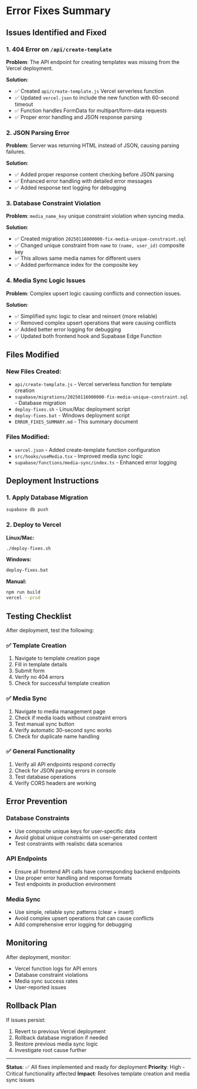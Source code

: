 # Error Fixes Summary

## Issues Identified and Fixed

### 1. **404 Error on `/api/create-template`**
**Problem**: The API endpoint for creating templates was missing from the Vercel deployment.

**Solution**: 
- ✅ Created `api/create-template.js` Vercel serverless function
- ✅ Updated `vercel.json` to include the new function with 60-second timeout
- ✅ Function handles FormData for multipart/form-data requests
- ✅ Proper error handling and JSON response parsing

### 2. **JSON Parsing Error**
**Problem**: Server was returning HTML instead of JSON, causing parsing failures.

**Solution**:
- ✅ Added proper response content checking before JSON parsing
- ✅ Enhanced error handling with detailed error messages
- ✅ Added response text logging for debugging

### 3. **Database Constraint Violation**
**Problem**: `media_name_key` unique constraint violation when syncing media.

**Solution**:
- ✅ Created migration `20250116000000-fix-media-unique-constraint.sql`
- ✅ Changed unique constraint from `name` to `(name, user_id)` composite key
- ✅ This allows same media names for different users
- ✅ Added performance index for the composite key

### 4. **Media Sync Logic Issues**
**Problem**: Complex upsert logic causing conflicts and connection issues.

**Solution**:
- ✅ Simplified sync logic to clear and reinsert (more reliable)
- ✅ Removed complex upsert operations that were causing conflicts
- ✅ Added better error logging for debugging
- ✅ Updated both frontend hook and Supabase Edge Function

## Files Modified

### New Files Created:
- `api/create-template.js` - Vercel serverless function for template creation
- `supabase/migrations/20250116000000-fix-media-unique-constraint.sql` - Database migration
- `deploy-fixes.sh` - Linux/Mac deployment script
- `deploy-fixes.bat` - Windows deployment script
- `ERROR_FIXES_SUMMARY.md` - This summary document

### Files Modified:
- `vercel.json` - Added create-template function configuration
- `src/hooks/useMedia.tsx` - Improved media sync logic
- `supabase/functions/media-sync/index.ts` - Enhanced error logging

## Deployment Instructions

### 1. Apply Database Migration
```bash
supabase db push
```

### 2. Deploy to Vercel
**Linux/Mac:**
```bash
./deploy-fixes.sh
```

**Windows:**
```cmd
deploy-fixes.bat
```

**Manual:**
```bash
npm run build
vercel --prod
```

## Testing Checklist

After deployment, test the following:

### ✅ Template Creation
1. Navigate to template creation page
2. Fill in template details
3. Submit form
4. Verify no 404 errors
5. Check for successful template creation

### ✅ Media Sync
1. Navigate to media management page
2. Check if media loads without constraint errors
3. Test manual sync button
4. Verify automatic 30-second sync works
5. Check for duplicate name handling

### ✅ General Functionality
1. Verify all API endpoints respond correctly
2. Check for JSON parsing errors in console
3. Test database operations
4. Verify CORS headers are working

## Error Prevention

### Database Constraints
- Use composite unique keys for user-specific data
- Avoid global unique constraints on user-generated content
- Test constraints with realistic data scenarios

### API Endpoints
- Ensure all frontend API calls have corresponding backend endpoints
- Use proper error handling and response formats
- Test endpoints in production environment

### Media Sync
- Use simple, reliable sync patterns (clear + insert)
- Avoid complex upsert operations that can cause conflicts
- Add comprehensive error logging for debugging

## Monitoring

After deployment, monitor:
- Vercel function logs for API errors
- Database constraint violations
- Media sync success rates
- User-reported issues

## Rollback Plan

If issues persist:
1. Revert to previous Vercel deployment
2. Rollback database migration if needed
3. Restore previous media sync logic
4. Investigate root cause further

---

**Status**: ✅ All fixes implemented and ready for deployment
**Priority**: High - Critical functionality affected
**Impact**: Resolves template creation and media sync issues
